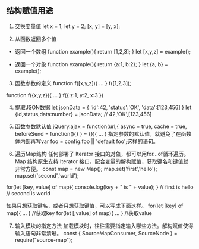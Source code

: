 ## 结构赋值用途
1. 交换变量值
let x = 1;
let y = 2;
[x, y] = [y, x];

2. 从函数返回多个值
- 返回一个数组
function example(){
    return [1,2,3];
}
let [x,y,z] = example();

- 返回一个对象
function example(){
    return {a:1, b:2};
}
let {a, b} = example();

3. 函数参数的定义
function f([x,y,z]){ ... }
f([1,2,3]);

function f({x,y,z}){ ... }
f({
    z:1,
    y:2,
    x:3
})

4. 提取JSON数据
let jsonData = {
    'id':42,
    'status':'OK',
    'data':[123,456]
}
let {id,status,data:number} = jsonData;
// 42,'OK',[123,456]

5. 函数参数默认值
jQuery.ajax = function(url,{
    async = true,
    cache = true,
    beforeSend = function(){}
} = {}){ ... }
指定参数的默认值，就避免了在函数体内部再写var foo = config.foo || 'default foo';这样的语句。

6. 遍历Map结构
任何部署了 Iterator 接口的对象，都可以用for...of循环遍历。Map 结构原生支持 Iterator 接口，配合变量的解构赋值，获取键名和键值就非常方便。
const map = new Map();
map.set('first','hello');
map.set('second','world');

for(let [key, value] of map){
    console.log(key + " is " + value);
}
// first is hello
// second is world

如果只想获取键名，或者只想获取键值，可以写成下面这样。
for(let [key] of map){ ... } //获取key
for(let [,value] of map){ ... } //获取value

7. 输入模块的指定方法
加载模块时，往往需要指定输入哪些方法。解构赋值使得输入语句非常清晰。
const { SourceMapConsumer, SourceNode } = require("source-map");